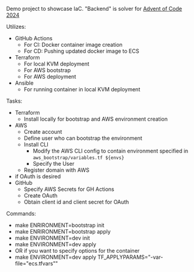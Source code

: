 Demo project to showcase IaC. "Backend" is solver for [Advent of Code 2024](https://adventofcode.com/)

Utilizes:
  - GitHub Actions
    - For CI: Docker container image creation
    - For CD: Pushing updated docker image to ECS
  - Terraform
    - For local KVM deployment
    - For AWS bootstrap
    - For AWS deployment
  - Ansible
    - For running container in local KVM deployment

Tasks:
  - Terraform
    - Install locally for bootstrap and AWS environment creation
  - AWS
    - Create account
    - Define user who can bootstrap the environment
    - Install CLI
      - Modify the AWS CLI config to contain environment specified in <code>aws_bootstrap/variables.tf ${envs}</code>
      - Specify the User
    - Register domain with AWS
  - if OAuth is desired
  - GitHub
    - Specify AWS Secrets for GH Actions
    - Create OAuth
    - Obtain client id and client secret for OAuth

Commands:
  - make ENRIRONMENT=bootstrap init
  - make ENRIRONMENT=bootstrap apply
  - make ENVIRONMENT=dev init
  - make ENVIRONMENT=dev apply
  - OR if you want to specify options for the container
  - make ENVIRONMENT=dev apply TF_APPLYPARAMS="-var-file=\"ecs.tfvars\""